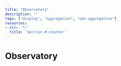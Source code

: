 ```yaml
---
title: "Observatory"
description: ""
tags: ["display", "aggregation", "ods-aggregation"]
resources:
- src: '*/'
  title: 'Section #:counter'
---
```


# Observatory 

